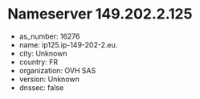 # Nameserver 149.202.2.125

* as_number: 16276
* name: ip125.ip-149-202-2.eu.
* city: Unknown
* country: FR
* organization: OVH SAS
* version: Unknown
* dnssec: false
